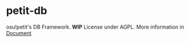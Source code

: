 # petit-db
osu!petit's DB Framework. **WIP**
License under AGPL. More information in [Document](LICENSE)